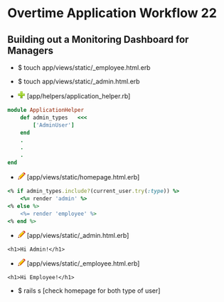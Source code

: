 # Overtime Application Workflow 22

## Building out a Monitoring Dashboard for Managers

- $ touch app/views/static/_employee.html.erb
- $ touch app/views/static/_admin.html.erb

- ![add](plus.png) [app/helpers/application_helper.rb]
```rb
module ApplicationHelper
	def admin_types   <<<
		['AdminUser']
	end
	.
	.
	.
end
```

- ![edit](edit.png) [app/views/static/homepage.html.erb]
```rb
<% if admin_types.include?(current_user.try(:type)) %>
	<%= render 'admin' %>
<% else %>
	<%= render 'employee' %>
<% end %>
```

- ![edit](edit.png) [app/views/static/_admin.html.erb]
```erb
<h1>Hi Admin!</h1>
```

- ![edit](edit.png) [app/views/static/_employee.html.erb]
```erb
<h1>Hi Employee!</h1>
```

- $ rails s [check homepage for both type of user]
